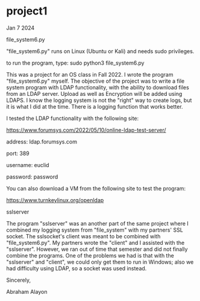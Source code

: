 # project1

Jan 7 2024

file_system6.py

"file_system6.py" runs on Linux (Ubuntu or Kali) and needs sudo privileges.

to run the program, type:      sudo python3 file_system6.py

This was a project for an OS class in Fall 2022.  I wrote the program "file_system6.py" myself. The objective of the project was to write a file system program with LDAP functionality, with the ability to download files from an LDAP server. Upload as well as Encryption will be added using LDAPS.  I know the logging system is not the "right" way to create logs, but it is what I did at the time.  There is a logging function that works better.

I tested the LDAP functionality with the following site:  

https://www.forumsys.com/2022/05/10/online-ldap-test-server/

address: ldap.forumsys.com

port: 389

username: euclid

password: password

You can also download a VM from the following site to test the program:

https://www.turnkeylinux.org/openldap


sslserver

The program "sslserver" was an another part of the same project where I combined my logging system from "file_system" with my partners' SSL socket.  The sslsocket's client was meant to be combined with "file_system6.py".  My partners wrote the "client" and I assisted with the "sslserver". However, we ran out of time that semester and did not finally combine the programs.  One of the problems we had is that with the "sslserver" and "client", we could only get them to run in Windows; also we had difficulty using LDAP, so a socket was used instead.

Sincerely,

Abraham Alayon
